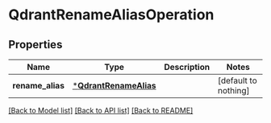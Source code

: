 # QdrantRenameAliasOperation


## Properties
Name | Type | Description | Notes
------------ | ------------- | ------------- | -------------
**rename_alias** | [***QdrantRenameAlias**](QdrantRenameAlias.md) |  | [default to nothing]


[[Back to Model list]](../README.md#models) [[Back to API list]](../README.md#api-endpoints) [[Back to README]](../README.md)


